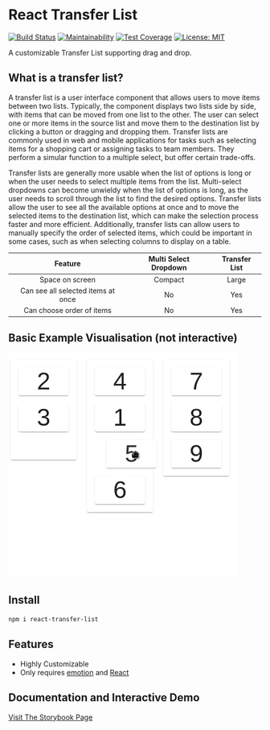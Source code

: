 # React Transfer List
[![Build Status](https://app.travis-ci.com/trickl/react-transfer-list.svg?branch=master)](https://app.travis-ci.com/trickl/react-transfer-list)
[![Maintainability](https://api.codeclimate.com/v1/badges/b5f92597060361dda169/maintainability)](https://codeclimate.com/github/trickl/react-transfer-list/maintainability)
[![Test Coverage](https://api.codeclimate.com/v1/badges/b5f92597060361dda169/test_coverage)](https://codeclimate.com/github/trickl/react-transfer-list/test_coverage)
[![License: MIT](https://img.shields.io/badge/License-MIT-yellow.svg)](https://opensource.org/licenses/MIT)

A customizable Transfer List supporting drag and drop.

## What is a transfer list?
A transfer list is a user interface component that allows users to move items between two lists. Typically, the component displays two lists side by side, with items that can be moved from one list to the other. The user can select one or more items in the source list and move them to the destination list by clicking a button or dragging and dropping them. Transfer lists are commonly used in web and mobile applications for tasks such as selecting items for a shopping cart or assigning tasks to team members. They perform a simular function to a multiple select, but offer certain trade-offs.

Transfer lists are generally more usable when the list of options is long or when the user needs to select multiple items from the list. Multi-select dropdowns can become unwieldy when the list of options is long, as the user needs to scroll through the list to find the desired options. Transfer lists allow the user to see all the available options at once and to move the selected items to the destination list, which can make the selection process faster and more efficient. Additionally, transfer lists can allow users to manually specify the order of selected items, which could be important in some cases, such as when selecting columns to display on a table.

| Feature                                |      Multi Select Dropdown      |          Transfer List          |
|:--------------------------------------:|:-------------------------------:|:-------------------------------:|
| Space on screen                        |          Compact                |            Large                |
| Can see all selected items at once     |          No                     |            Yes                  |
| Can choose order of items              |          No                     |            Yes                  |
 

## Basic Example Visualisation (not interactive)
![Transfer List Example Gif](https://github.com/trickl/react-transfer-list/blob/master/gifs/TransferListExample.gif)

## Install
```bash
npm i react-transfer-list
```

## Features
* Highly Customizable
* Only requires [emotion](https://emotion.sh/docs/introduction) and [React](https://reactjs.org/)

## Documentation and Interactive Demo
[Visit The Storybook Page](https://master--617ed0e7e88637004aa2ac53.chromatic.com/?path=/story/snowfox-controls-uncontrolledtransferlist--three-way-transfer-list)

